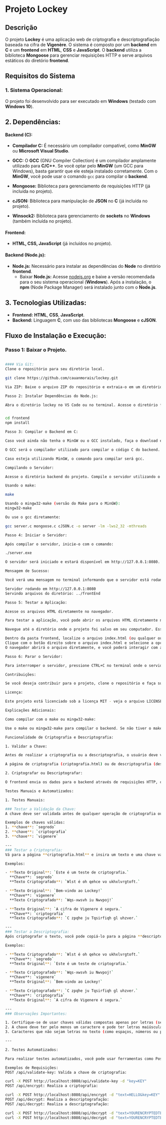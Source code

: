 # **Projeto Lockey**

## **Descrição**
O projeto **Lockey** é uma aplicação web de criptografia e descriptografiação baseada na cifra de **Vigenère**. O sistema é composto por um **backend** em **C** e um **frontend** em **HTML**, **CSS** e **JavaScript**. O **backend** utiliza a biblioteca **Mongoose** para gerenciar requisições HTTP e serve arquivos estáticos do diretório **frontend**.

## **Requisitos do Sistema**

### **1. Sistema Operacional:**
O projeto foi desenvolvido para ser executado em **Windows** (testado com **Windows 10**).

## **2. Dependências:**

#### **Backend (C):**

- **Compilador C:** É necessário um compilador compatível, como **MinGW** ou **Microsoft Visual Studio**.

- **GCC:** O **GCC** (GNU Compiler Collection) é um compilador amplamente utilizado para **C/C++**. Se você optar pelo **MinGW** (um GCC para Windows), basta garantir que ele esteja instalado corretamente. Com o **MinGW**, você pode usar o comando `gcc` para compilar o **backend**.

- **Mongoose:** Biblioteca para gerenciamento de requisições HTTP (já incluída no projeto).

- **cJSON:** Biblioteca para manipulação de **JSON** no **C** (já incluída no projeto).

- **Winsock2:** Biblioteca para gerenciamento de **sockets** no **Windows** (também incluída no projeto).

#### **Frontend:**
- **HTML, CSS, JavaScript** (já incluídos no projeto).

#### **Backend (Node.js):**
- **Node.js:** Necessário para instalar as dependências do **Node** no diretório **frontend**.
  - Baixar **Node.js:** Acesse [nodejs.org](https://nodejs.org) e baixe a versão recomendada para o seu sistema operacional (**Windows**). Após a instalação, o **npm** (Node Package Manager) será instalado junto com o **Node.js**.

## **3. Tecnologias Utilizadas:**
- **Frontend:** **HTML**, **CSS**, **JavaScript**.
- **Backend:** Linguagem **C**, com uso das bibliotecas **Mongoose** e **cJSON**.

## **Fluxo de Instalação e Execução:**

### **Passo 1: Baixar o Projeto.**
```bash

#### Via Git:
Clone o repositório para seu diretório local.

git clone https://github.com/cauanmorais/lockey.git

Via ZIP: Baixe o arquivo ZIP do repositório e extraia-o em um diretório de sua escolha.

Passo 2: Instalar Dependências do Node.js:

Abra o diretório lockey no VS Code ou no terminal. Acesse o diretório frontend e instale as dependências do Node.js.


cd frontend
npm install

Passo 3: Compilar o Backend em C:

Caso você ainda não tenha o MinGW ou o GCC instalado, faça o download em https://sourceforge.net/projects/gcc-win64 e siga as instruções para instalação para o seu sistema operacional.  . 

O GCC será o compilador utilizado para compilar o código C do backend.

Caso esteja utilizando MinGW, o comando para compilar será gcc.

Compilando o Servidor:

Acesse o diretório backend do projeto. Compile o servidor utilizando o Makefile ou GCC.

Usando o make:

make

Usando o mingw32-make (versão do Make para o MinGW):
mingw32-make

Ou use o gcc diretamente:

gcc server.c mongoose.c cJSON.c -o server -lm -lws2_32 -mthreads

Passo 4: Iniciar o Servidor:

Após compilar o servidor, inicie-o com o comando:

./server.exe

O servidor será iniciado e estará disponível em http://127.0.0.1:8080.

Mensagem de Sucesso:

Você verá uma mensagem no terminal informando que o servidor está rodando e servindo arquivos estáticos do diretório frontend:

Servidor rodando em http://127.0.0.1:8080
Servindo arquivos do diretório: ../frontEnd

Passo 5: Testar a Aplicação:

Acesse os arquivos HTML diretamente no navegador.

Para testar a aplicação, você pode abrir os arquivos HTML diretamente no navegador. O servidor já está configurado para servir os arquivos do diretório frontend, mas não é necessário acessar através de um servidor. Basta abrir o arquivo desejado diretamente.

Navegue até o diretório onde o projeto foi salvo em seu computador. Esse diretório pode variar dependendo de onde você escolheu armazenar o projeto, por exemplo: C:\Projetos\Lockey\frontEnd ou D:\Meus Projetos\Lockey\frontEnd.

Dentro da pasta frontend, localize o arquivo index.html (ou qualquer outro arquivo HTML que queira testar).
Clique com o botão direito sobre o arquivo index.html e selecione a opção "Abrir com" e escolha o navegador de sua preferência.
O navegador abrirá o arquivo diretamente, e você poderá interagir com a aplicação de criptografia e descriptografiação.

Passo 6: Parar o Servidor:

Para interromper o servidor, pressione CTRL+C no terminal onde o servidor está rodando.

Contribuições:

Se você deseja contribuir para o projeto, clone o repositório e faça suas alterações. Em seguida, envie um pull request com suas melhorias.

Licença:

Este projeto está licenciado sob a licença MIT - veja o arquivo LICENSE para mais detalhes.

Explicações Adicionais:

Como compilar com o make ou mingw32-make:

Use o make ou mingw32-make para compilar o backend. Se não tiver o make instalado, você pode usar o mingw32-make, que é uma versão adaptada do Make para o MinGW no Windows.

Funcionalidade de Criptografia e Descriptografia:

1. Validar a Chave:

Antes de realizar a criptografia ou a descriptografia, o usuário deve validar a chave inserida. A chave deve ser composta apenas por letras (a-z, A-Z).

A página de criptografia (criptografia.html) ou de descriptografia (descriptografia.html) permite que o usuário insira o texto a ser processado e a chave.

2. Criptografar ou Descriptografar:

O frontend envia os dados para o backend através de requisições HTTP, onde o backend processa o texto utilizando a cifra de Vigenère e retorna o resultado para o frontend.

Testes Manuais e Automatizados:

1. Testes Manuais:

### Testar a Validação da Chave:
A chave deve ser validada antes de qualquer operação de criptografia ou descriptografação. Isso é feito automaticamente quando o usuário insere a chave nas páginas de criptografia/descriptografação.

Exemplos de chaves válidas:
1. **chave**: `segredo`
2. **chave**: `criptografia`
3. **chave**: `vigenere`

---
### Testar a Criptografia:
Vá para a página **criptografia.html** e insira um texto e uma chave válida. O sistema criptografará o texto e exibirá o resultado.

Exemplos:

- **Texto Original**: `Este é um teste de criptografia.`  
  **Chave**: `segredo`  
  **Texto Criptografado**: `Wlst é oh qehce vo ukhxlvrgtoft.`

- **Texto Original**: `Bem-vindo ao Lockey!`  
  **Chave**: `vigenere`  
  **Texto Criptografado**: `Wqs-xwsvh iu Nwvpoj!`

- **Texto Original**: `A cifra de Vigenere é segura.`  
  **Chave**: `criptografia`  
  **Texto Criptografado**: `C zpqhe ju Tqsirfiqh gl uhzver.`

---
### Testar a Descriptografia:
Após criptografar o texto, você pode copiá-lo para a página **descriptografacao.html** e usar a mesma chave para descriptografar o texto.

Exemplos:

- **Texto Criptografado**: `Wlst é oh qehce vo ukhxlvrgtoft.`  
  **Chave**: `segredo`  
  **Texto Original**: `Este é um teste de criptografia.`

- **Texto Criptografado**: `Wqs-xwsvh iu Nwvpoj!`  
  **Chave**: `vigenere`  
  **Texto Original**: `Bem-vindo ao Lockey!`

- **Texto Criptografado**: `C zpqhe ju Tqsirfiqh gl uhzver.`  
  **Chave**: `criptografia`  
  **Texto Original**: `A cifra de Vigenere é segura.`

---
### Observações Importantes:

1. Certifique-se de usar chaves válidas compostas apenas por letras (sem números ou caracteres especiais).
2. A chave deve ter pelo menos um caractere e pode ter letras maiúsculas ou minúsculas.
3. Caracteres que não sejam letras no texto (como espaços, números ou pontuação) permanecem inalterados durante a criptografia e descriptografia.

---

2. Testes Automatizados:

Para realizar testes automatizados, você pode usar ferramentas como Postman ou cURL para simular requisições HTTP aos endpoints do servidor.

Exemplos de Requisições:
POST /api/validate-key: Valida a chave de criptografia:

curl -X POST http://localhost:8080/api/validate-key -d "key=KEY"
POST /api/encrypt: Realiza a criptografia:

curl -X POST http://localhost:8080/api/encrypt -d "text=HELLO&key=KEY"
POST /api/decrypt: Realiza a descriptografação:
POST /api/decrypt: Realiza a descriptografação:

curl -X POST http://localhost:8080/api/decrypt -d "text=YOURENCRYPTEDTEXT&key=KEY"
curl -X POST http://localhost:8080/api/decrypt -d "text=YOURENCRYPTEDTEXT&key=KEY"